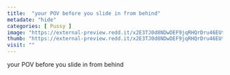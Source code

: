 ```yaml
---
title:  "your POV before you slide in from behind"
metadate: "hide"
categories: [ Pussy ]
image: "https://external-preview.redd.it/x2E3TJ0d8NDwDEF9jqRHQrDru46EUtZtNN6D0u__Tm4.jpg?auto=webp&s=36056c560a5b61b6ee7d17fbbc29275e99b15790"
thumb: "https://external-preview.redd.it/x2E3TJ0d8NDwDEF9jqRHQrDru46EUtZtNN6D0u__Tm4.jpg?width=1080&crop=smart&auto=webp&s=1f88598ae32f2ed0700422d3aec015fcc9a2ff41"
visit: ""
---
```

your POV before you slide in from behind
